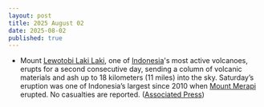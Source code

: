 ```yaml
---
layout: post
title: 2025 August 02
date: 2025-08-02
published: true
---
```



* Mount [Lewotobi Laki Laki](https://en.wikipedia.org/wiki/Lewotobi "Lewotobi"), one of [Indonesia](https://en.wikipedia.org/wiki/Indonesia "Indonesia")'s most active volcanoes, erupts for a second consecutive day, sending a column of volcanic materials and ash up to 18 kilometers (11 miles) into the sky. Saturday’s eruption was one of Indonesia’s largest since 2010 when [Mount Merapi](https://en.wikipedia.org/wiki/Mount_Merapi "Mount Merapi") erupted. No casualties are reported. ([Associated Press](https://apnews.com/article/indonesia-mount-lewotobi-laki-laki-volcano-eruption-59657396e52ec5b024ec257c35a79c79))
